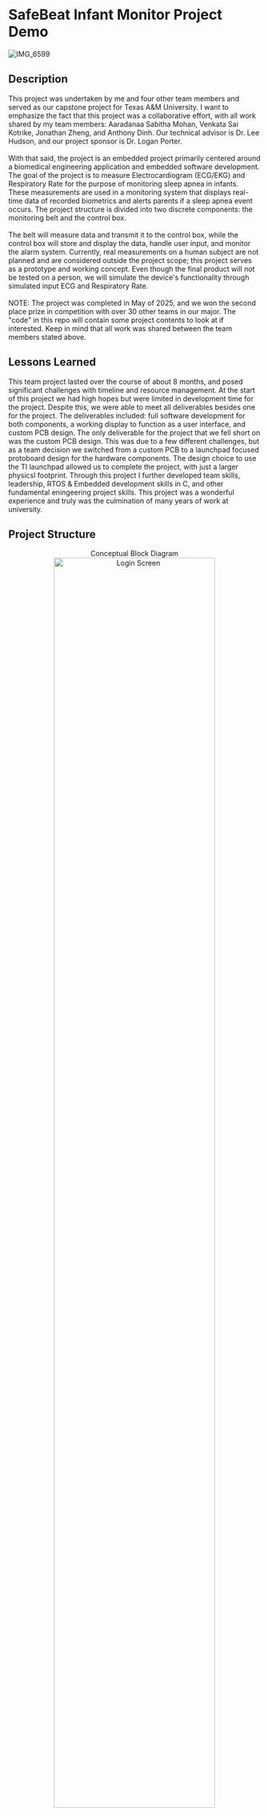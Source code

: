 <h1>SafeBeat Infant Monitor Project Demo</h1>

![IMG_6599](https://github.com/user-attachments/assets/92e2d65f-38a3-49ac-b8c4-8109ac2d33a9)

<h2>Description</h2>
<p>
This project was undertaken by me and four other team members and served as our capstone project for Texas A&M University.  
I want to emphasize the fact that this project was a collaborative effort, with all work shared by my team members: Aaradanaa Sabitha Mohan, Venkata Sai Kotrike, Jonathan Zheng, and Anthony Dinh.  
Our technical advisor is Dr. Lee Hudson, and our project sponsor is Dr. Logan Porter.  
<br>
<br>
With that said, the project is an embedded project primarily centered around a biomedical engineering application and embedded software development.  
The goal of the project is to measure Electrocardiogram (ECG/EKG) and Respiratory Rate for the purpose of monitoring sleep apnea in infants.  
These measurements are used in a monitoring system that displays real-time data of recorded biometrics and alerts parents if a sleep apnea event occurs.  
The project structure is divided into two discrete components: the monitoring belt and the control box.  
<br>
<br>
The belt will measure data and transmit it to the control box, while the control box will store and display the data, handle user input, and monitor the alarm system.  
Currently, real measurements on a human subject are not planned and are considered outside the project scope; this project serves as a prototype and working concept.  
Even though the final product will not be tested on a person, we will simulate the device's functionality through simulated input ECG and Respiratory Rate.  
<br>
<br>
NOTE: The project was completed in May of 2025, and we won the second place prize in competition with over 30 other teams in our major. The "code" in this repo will contain some project contents to look at if interested. Keep in mind that all work was shared between the team members stated above. 
</p>

<h2>Lessons Learned</h2>
<p>
  This team project lasted over the course of about 8 months, and posed significant challenges with timeline and resource management. 
  At the start of this project we had high hopes but were limited in development time for the project.
  Despite this, we were able to meet all deliverables besides one for the project. 
  The deliverables included: full software development for both components, a working display to function as a user interface, and custom PCB design.
  The only deliverable for the project that we fell short on was the custom PCB design. 
  This was due to a few different challenges, but as a team decision we switched from a custom PCB to a launchpad focused protoboard design for the hardware components.
  The design choice to use the TI launchpad allowed us to complete the project, with just a larger physicsl footprint.
  Through this project I further developed team skills, leadership, RTOS & Embedded development skills in C, and other fundamental eningeering project skills.
  This project was a wonderful experience and truly was the culmination of many years of work at university.
</p>

<h2>Project Structure</h2>
<p align="center">
Conceptual Block Diagram <br/>
<img src=https://i.imgur.com/H2JbNeu.png height="80%" width="80%" alt="Login Screen"/>

<h2>Link to code repository</h2>  
https://github.com/byork6/SafeBeat-Infant-Monitor  

<h2>Languages and Utilities Used</h2>  
<ul>
  <li><b>Software written in C</b> (For both separate MCU's)</li>
  <li><b>SIMPLELINK Low Power Software Development Kit (SDK)</b> - Used for embedded software development on both MCU's</li>
</ul>

<h2>Development Environments Used</h2>  
<ul>
  <li><b>Code Composer Studio Theia</b></li>
</ul>

<h2>Hardware Components</h2>  
<ul>
  <li><b>Microcontrollers</b> - Texas Instruments CC2651P3 Bluetooth Low Energy MCU (Monitoring Belt & Control Box)</li>
  <li><b>Analog Front End Integrated Circuit (IC)</b> - Analog Devices ADAS1000-4, used for 3-lead ECG/RR measurements and signal processing (Monitoring Belt Only)</li>
  <li><b>BLE Antenna</b> - Will be a PCB Trace antenna (Monitoring Belt & Control Box)</li>
  <li><b>Low frequency filters</b> - Discrete component filters on PCB for ECG leads (Monitoring Belt Only)</li>
  <li><b>Serial memory component</b> - TBD (Control Box Only)</li>
  <li><b>Power path management IC</b> - Enables battery power and AC adapter power (Control Box Only)</li>
  <li><b>Display</b> - TBD (Control Box Only)</li>
  <li><b>Speaker</b> - Used for the event alarm (Control Box Only)</li>
  <li><b>Button Interface</b> - Used for user input control (Control Box Only)</li>
</ul>

